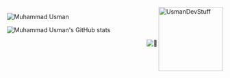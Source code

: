 <img align="right" width="150" src="https://count.getloli.com/get/@usmandevstuff?theme=rule34" alt="UsmanDevStuff" />

![Muhammad Usman](https://typograssy.deno.dev/api?text=MUHAMMAD%20USMAN%20%20%20)

![Muhammad Usman's GitHub stats](https://github-readme-stats.vercel.app/api?username=UsmanDevStuff&show_icons=true&theme=transparent)

<img align="right" alt="🦑" src="https://user-images.githubusercontent.com/22963968/114021347-e3c48b80-9870-11eb-8bc8-998bf39b4d0d.png">
